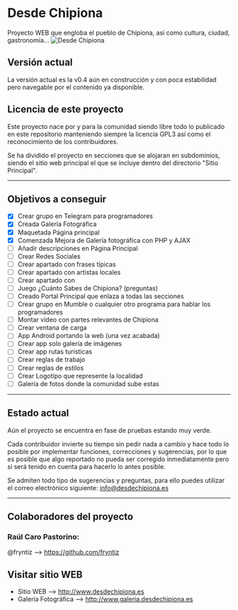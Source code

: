 # Desde Chipiona
Proyecto WEB que engloba el pueblo de Chipiona, así como cultura, ciudad, gastronomía...
            ![Desde Chipiona](https://github.com/fryntiz/desdechipiona/blob/master/Galer%C3%ADa%20Fotogr%C3%A1fica/images/titulo.jpg)

## Versión actual
La versión actual es la v0.4 aún en construcción y con poca estabilidad pero navegable por el contenido ya disponible.

## Licencia de este proyecto
Este proyecto nace por y para la comunidad siendo libre todo lo publicado en este repositorio manteniendo siempre la licencia GPL3 así como el reconocimiento de los contribuidores.

Se ha dividido el proyecto en secciones que se alojaran en subdominios, siendo el sitio web principal el que se incluye dentro del directorio "Sitio Principal".

---

## Objetivos a conseguir

- [x] Crear grupo en Telegram para programadores
- [x] Creada Galería Fotográfica
- [x] Maquetada Página principal
- [x] Comenzada Mejora de Galería fotográfica con PHP y AJAX
- [ ] Añadir descripciones en Página Principal
- [ ] Crear Redes Sociales
- [ ] Crear apartado con frases típicas
- [ ] Crear apartado con artistas locales
- [ ] Crear apartado con 
- [ ] Juego ¿Cuánto Sabes de Chipiona? (preguntas)
- [ ] Creado Portal Principal que enlaza a todas las secciones
- [ ] Crear grupo en Mumble o cualquier otro programa para hablar los programadores
- [ ] Montar vídeo con partes relevantes de Chipiona
- [ ] Crear ventana de carga
- [ ] App Android portando la web (una vez acabada)
- [ ] Crear app solo galería de imágenes
- [ ] Crear app rutas turísticas
- [ ] Crear reglas de trabajo
- [ ] Crear reglas de estilos
- [ ] Crear Logotipo que represente la localidad
- [ ] Galería de fotos donde la comunidad sube estas

---

## Estado actual
Aún el proyecto se encuentra en fase de pruebas estando muy verde.

Cada contribuidor invierte su tiempo sin pedir nada a cambio y hace todo lo posible por implementar funciones, correcciones y sugerencias, por lo que es posible que algo reportado no pueda ser corregido inmediatamente pero si será tenido en cuenta para hacerlo lo antes posible.

Se admiten todo tipo de sugerencias y preguntas, para ello puedes utilizar el correo electrónico siguiente: info@desdechipiona.es

---

## Colaboradores del proyecto

### Raúl Caro Pastorino:
@fryntiz --> https://github.com/fryntiz

## Visitar sitio WEB
- Sitio WEB --> http://www.desdechipiona.es
- Galería Fotográfica --> http://www.galeria.desdechipiona.es
